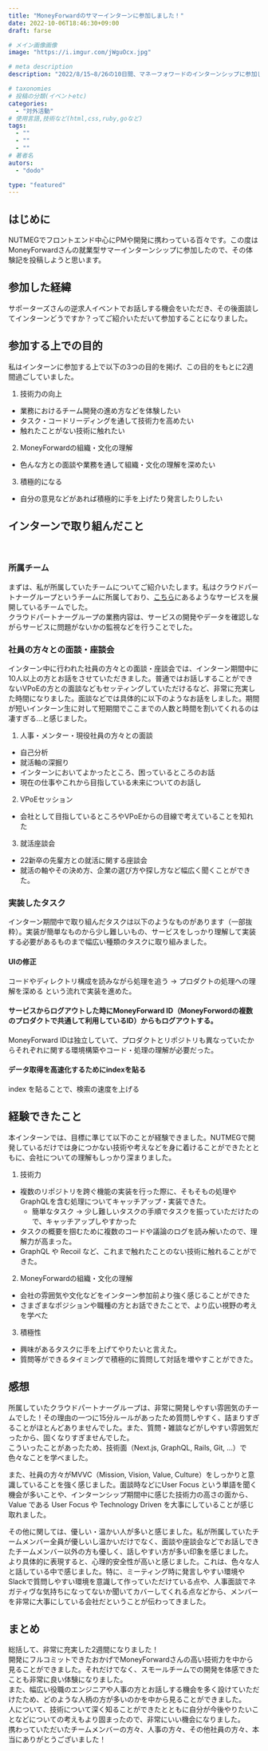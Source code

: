 ```yaml
---
title: "MoneyForwardのサマーインターンに参加しました！"
date: 2022-10-06T18:46:30+09:00
draft: farse

# メイン画像画像
image: "https://i.imgur.com/jWguOcx.jpg"

# meta description
description: "2022/8/15~8/26の10日間、マネーフォワードのインターンシップに参加しました。"

# taxonomies
# 投稿の分類(イベントetc)
categories:
  - "対外活動"
# 使用言語,技術など(html,css,ruby,goなど)
tags:
  - ""
  - ""
  - ""
# 著者名
autors:
  - "dodo"

type: "featured"
---
```

## はじめに
NUTMEGでフロントエンド中心にPMや開発に携わっている百々です。この度はMoneyForwardさんの就業型サマーインターンシップに参加したので、その体験記を投稿しようと思います。

## 参加した経緯
サポーターズさんの逆求人イベントでお話しする機会をいただき、その後面談してインターンどうですか？ってご紹介いただいて参加することになりました。

## 参加する上での目的
私はインターンに参加する上で以下の3つの目的を掲げ、この目的をもとに2週間過ごしていました。
1. 技術力の向上
  - 業務におけるチーム開発の進め方などを体験したい
  - タスク・コードリーディングを通して技術力を高めたい
  - 触れたことがない技術に触れたい
2. MoneyForwardの組織・文化の理解
  - 色んな方との面談や業務を通して組織・文化の理解を深めたい
3. 積極的になる
  - 自分の意見などがあれば積極的に手を上げたり発言したりしたい

## インターンで取り組んだこと 
<br>

### 所属チーム
まずは、私が所属していたチームについてご紹介いたします。私はクラウドパートナーグループというチームに所属しており、[こちら](https://biz.moneyforward.com/support/partner/faq/f0002.html)にあるようなサービスを展開しているチームでした。  
クラウドパートナーグループの業務内容は、サービスの開発やデータを確認しながらサービスに問題がないかの監視などを行うことでした。

### 社員の方々との面談・座談会
インターン中に行われた社員の方々との面談・座談会では、インターン期間中に10人以上の方とお話をさせていただきました。普通ではお話しすることができないVPoEの方との面談などもセッティングしていただけるなど、非常に充実した時間になりました。面談などでは具体的に以下のようなお話をしました。期間が短いインターン生に対して短期間でここまでの人数と時間を割いてくれるのは凄すぎる...と感じました。

1. 人事・メンター・現役社員の方々との面談
  - 自己分析
  - 就活軸の深掘り
  - インターンにおいてよかったところ、困っているところのお話
  - 現在の仕事やこれから目指している未来についてのお話し
2. VPoEセッション
  - 会社として目指しているところやVPoEからの目線で考えていることを知れた
3. 就活座談会
  - 22新卒の先輩方との就活に関する座談会
  - 就活の軸やその決め方、企業の選び方や探し方など幅広く聞くことができた。

### 実装したタスク
インターン期間中で取り組んだタスクは以下のようなものがあります（一部抜粋）。実装が簡単なものから少し難しいもの、サービスをしっかり理解して実装する必要があるものまで幅広い種類のタスクに取り組みました。

#### UIの修正
コードやディレクトリ構成を読みながら処理を追う → プロダクトの処理への理解を深める という流れで実装を進めた。  

#### サービスからログアウトした時にMoneyForward ID（MoneyForwordの複数のプロダクトで共通して利用しているID）からもログアウトする。
MoneyForward IDは独立していて、プロダクトとリポジトリも異なっていたからそれぞれに関する環境構築やコード・処理の理解が必要だった。

#### データ取得を高速化するためにindexを貼る
index を貼ることで、検索の速度を上げる

## 経験できたこと
本インターンでは、目標に準じて以下のことが経験できました。NUTMEGで開発しているだけでは身につかない技術や考えなどを身に着けることができたとともに、会社についての理解もしっかり深まりました。
1. 技術力
- 複数のリポジトリを跨ぐ機能の実装を行った際に、そもそもの処理やGraphQLを含む処理についてキャッチアップ・実装できた。
  - 簡単なタスク → 少し難しいタスクの手順でタスクを振っていただけたので、キャッチアップしやすかった
- タスクの概要を掴むために複数のコードや議論のログを読み解いたので、理解力が高まった。
- GraphQL や Recoil など、これまで触れたことのない技術に触れることができた。
2. MoneyForwardの組織・文化の理解
- 会社の雰囲気や文化などをインターン参加前より強く感じることができた
- さまざまなポジションや職種の方とお話できたことで、より広い視野の考えを学べた
3. 積極性
- 興味があるタスクに手を上げてやりたいと言えた。
- 質問等ができるタイミングで積極的に質問して対話を増やすことができた。


## 感想
所属していたクラウドパートナーグループは、非常に開発しやすい雰囲気のチームでした！その理由の一つに15分ルールがあったため質問しやすく、詰まりすぎることがほとんどありませんでした。また、質問・雑談などがしやすい雰囲気だったから、固くなりすぎませんでした。  
こういったことがあったため、技術面（Next.js, GraphQL, Rails, Git, …）で色々なことを学べました。  

また、社員の方々がMVVC（Mission, Vision, Value, Culture）をしっかりと意識していることを強く感じました。面談時などにUser Focus という単語を聞く機会が多いことや、インターンシップ期間中に感じた技術力の高さの面から、Value である User Focus や Technology Driven を大事にしていることが感じ取れました。  

その他に関しては、優しい・温かい人が多いと感じました。私が所属していたチームメンバー全員が優しいし温かいだけでなく、面談や座談会などでお話しできたチームメンバー以外の方も優しく、話しやすい方が多い印象を感じました。  
より具体的に表現すると、心理的安全性が高いと感じました。これは、色々な人と話している中で感じました。特に、ミーティング時に発言しやすい環境やSlackで質問しやすい環境を意識して作っていただけている点や、人事面談でネガティヴな気持ちになってないか聞いてカバーしてくれる点などから、メンバーを非常に大事にしている会社だということが伝わってきました。

## まとめ
総括して、非常に充実した2週間になりました！  
開発にフルコミットできたおかげでMoneyForwardさんの高い技術力を中から見ることができました。それだけでなく、スモールチームでの開発を体感できたことも非常に良い体験になりました。  
また、幅広い役職のエンジニアや人事の方とお話しする機会を多く設けていただけたため、どのような人柄の方が多いのかを中から見ることができました。  
人について、技術について深く知ることができたとともに自分が今後やりたいことなどについての考えもより固まったので、非常にいい機会になりました。  
携わっていただいたチームメンバーの方々、人事の方々、その他社員の方々、本当にありがとうございました！